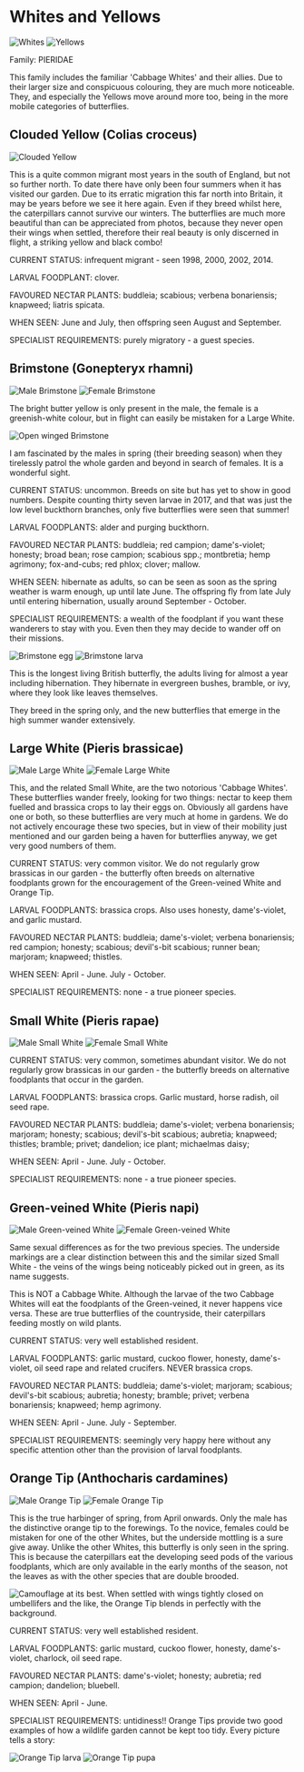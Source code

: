 Whites and Yellows
==================

![Whites](/asset/photo/Whites.jpg) ![Yellows](/asset/photo/Yellows.jpg)

Family: PIERIDAE

This family includes the familiar 'Cabbage Whites' and their allies. Due to their larger size and conspicuous colouring, they are much more noticeable. They, and especially the Yellows move around more too, being in the more mobile categories of butterflies.

Clouded Yellow (Colias croceus)
-------------------------------

![Clouded Yellow](/asset/photo/Clouded%20Yellow.jpg)

This is a quite common migrant most years in the south of England, but not so further north. To date there have only been four summers when it has visited our garden. Due to its erratic migration this far north into Britain, it may be years before we see it here again. Even if they breed whilst here, the caterpillars cannot survive our winters. The butterflies are much more beautiful than can be appreciated from photos, because they never open their wings when settled, therefore their real beauty is only discerned in flight, a striking yellow and black combo!

CURRENT STATUS: infrequent migrant - seen 1998, 2000, 2002, 2014.

LARVAL FOODPLANT: clover.

FAVOURED NECTAR PLANTS: buddleia; scabious; verbena bonariensis; knapweed; liatris spicata.

WHEN SEEN: June and July, then offspring seen August and September.

SPECIALIST REQUIREMENTS: purely migratory - a guest species.

Brimstone (Gonepteryx rhamni)
-----------------------------

![Male Brimstone](/asset/photo/Brimstone%20male.jpg) ![Female Brimstone](/asset/photo/Brimstone%20female.jpg)

The bright butter yellow is only present in the male, the female is a greenish-white colour, but in flight can easily be mistaken for a Large White.

![Open winged Brimstone](/asset/photo/open-winged.jpg)

I am fascinated by the males in spring (their breeding season) when they tirelessly patrol the whole garden and beyond in search of females. It is a wonderful sight.

CURRENT STATUS: uncommon. Breeds on site but has yet to show in good numbers. Despite counting thirty seven larvae in 2017, and that was just the low level buckthorn branches, only five butterflies were seen that summer!

LARVAL FOODPLANTS: alder and purging buckthorn.

FAVOURED NECTAR PLANTS: buddleia; red campion; dame's-violet; honesty; broad bean; rose campion; scabious spp.; montbretia; hemp agrimony; fox-and-cubs; red phlox; clover; mallow.

WHEN SEEN: hibernate as adults, so can be seen as soon as the spring weather is warm enough, up until late June. The offspring fly from late July until entering hibernation, usually around September - October.

SPECIALIST REQUIREMENTS: a wealth of the foodplant if you want these wanderers to stay with you. Even then they may decide to wander off on their missions.

![Brimstone egg](/asset/photo/Brimstone%20egg.jpg) ![Brimstone larva](/asset/photo/Brimstone%20larva.jpg)

This is the longest living British butterfly, the adults living for almost a year including hibernation. They hibernate in evergreen bushes, bramble, or ivy, where they look like leaves themselves.

They breed in the spring only, and the new butterflies that emerge in the high summer wander extensively.

Large White (Pieris brassicae)
------------------------------

![Male Large White](/asset/photo/Large%20White%20male.jpg) ![Female Large White](/asset/photo/Large%20White%20female.jpg)

This, and the related Small White, are the two notorious 'Cabbage Whites'. These butterflies wander freely, looking for two things: nectar to keep them fuelled and brassica crops to lay their eggs on. Obviously all gardens have one or both, so these butterflies are very much at home in gardens. We do not actively encourage these two species, but in view of their mobility just mentioned and our garden being a haven for butterflies anyway, we get very good numbers of them. 

CURRENT STATUS: very common visitor. We do not regularly grow brassicas in our garden - the butterfly often breeds on alternative foodplants grown for the encouragement of the Green-veined White and Orange Tip.

LARVAL FOODPLANTS: brassica crops. Also uses honesty, dame's-violet, and garlic mustard.

FAVOURED NECTAR PLANTS: buddleia; dame's-violet; verbena bonariensis; red campion; honesty; scabious; devil's-bit scabious; runner bean; marjoram; knapweed; thistles.

WHEN SEEN: April - June.  July - October.

SPECIALIST REQUIREMENTS: none - a true pioneer species.

Small White (Pieris rapae)
--------------------------

![Male Small White](/asset/photo/Small%20White%20male.jpg) ![Female Small White](/asset/photo/Small%20White%20female.jpg)

CURRENT STATUS: very common, sometimes abundant visitor. We do not regularly grow brassicas in our garden - the butterfly breeds on alternative foodplants that occur in the garden.

LARVAL FOODPLANTS: brassica crops. Garlic mustard, horse radish, oil seed rape.

FAVOURED NECTAR PLANTS: buddleia; dame's-violet; verbena bonariensis; marjoram; honesty; scabious; devil's-bit scabious; aubretia; knapweed; thistles; bramble; privet; dandelion; ice plant; michaelmas daisy;

WHEN SEEN: April - June.  July - October.

SPECIALIST REQUIREMENTS: none - a true pioneer species.

Green-veined White (Pieris napi)
--------------------------------

![Male Green-veined White](/asset/photo/Green-veined%20White%20male.jpg) ![Female Green-veined White](/asset/photo/Green-veined%20White%20female.jpg)

Same sexual differences as for the two previous species. The underside markings are a clear distinction between this and the similar sized Small White - the veins of the wings being noticeably picked out in green, as its name suggests.

This is NOT a Cabbage White. Although the larvae of the two Cabbage Whites will eat the foodplants of the Green-veined, it never happens vice versa. These are true butterflies of the countryside, their caterpillars feeding mostly on wild plants.

CURRENT STATUS: very well established resident.

LARVAL FOODPLANTS: garlic mustard, cuckoo flower, honesty, dame's-violet, oil seed rape and related crucifers. NEVER brassica crops.

FAVOURED NECTAR PLANTS: buddleia; dame's-violet; marjoram; scabious; devil's-bit scabious; aubretia; honesty; bramble; privet; verbena bonariensis; knapweed; hemp agrimony.

WHEN SEEN: April - June.  July - September.

SPECIALIST REQUIREMENTS: seemingly very happy here without any specific attention other than the provision of larval foodplants.

Orange Tip (Anthocharis cardamines)
-----------------------------------

![Male Orange Tip](/asset/photo/Orange%20Tip%20male.jpg) ![Female Orange Tip](/asset/photo/Orange%20Tip%20female.jpg)

This is the true harbinger of spring, from April onwards. Only the male has the distinctive orange tip to the forewings. To the novice, females could be mistaken for one of the other Whites, but the underside mottling is a sure give away. Unlike the other Whites, this butterfly is only seen in the spring. This is because the caterpillars eat the developing seed pods of the various foodplants, which are only available in the early months of the season, not the leaves as with the other species that are double brooded.

![Camouflage at its best. When settled with wings tightly closed on umbellifers and the like, the Orange Tip blends in perfectly with the background.](/asset/photo/Orange%20Tip%20camouflage.jpg)

CURRENT STATUS: very well established resident.

LARVAL FOODPLANTS: garlic mustard, cuckoo flower, honesty, dame's-violet, charlock, oil seed rape.

FAVOURED NECTAR PLANTS: dame's-violet; honesty; aubretia; red campion; dandelion; bluebell.  

WHEN SEEN: April - June.

SPECIALIST REQUIREMENTS: untidiness!! Orange Tips provide two good examples of how a wildlife garden cannot be kept too tidy. Every picture tells a story:

![Orange Tip larva](/asset/photo/Orange%20Tip%20larva.jpg) ![Orange Tip pupa](/asset/photo/Orange%20tip%20pupa.jpg)
